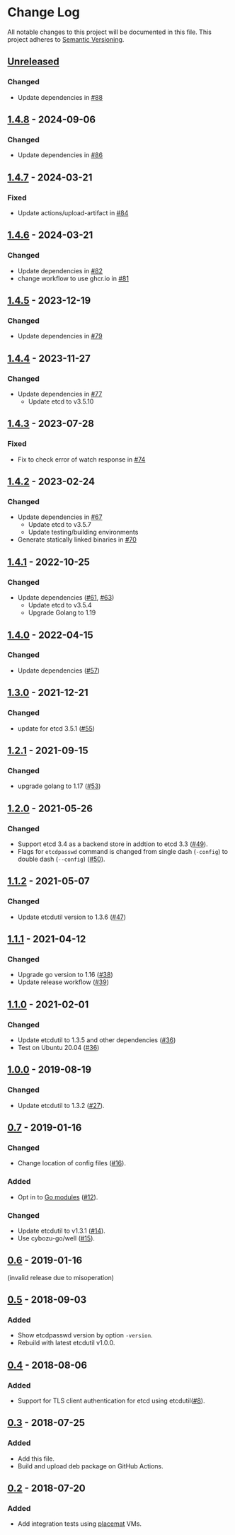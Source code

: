 # Change Log

All notable changes to this project will be documented in this file.
This project adheres to [Semantic Versioning](http://semver.org/).

## [Unreleased]

### Changed

- Update dependencies in [#88](https://github.com/cybozu-go/etcdpasswd/pull/88)

## [1.4.8] - 2024-09-06

### Changed

- Update dependencies in [#86](https://github.com/cybozu-go/etcdpasswd/pull/86)

## [1.4.7] - 2024-03-21

### Fixed
- Update actions/upload-artifact in [#84](https://github.com/cybozu-go/etcdpasswd/pull/84)

## [1.4.6] - 2024-03-21

### Changed
- Update dependencies in [#82](https://github.com/cybozu-go/etcdpasswd/pull/82)
- change workflow to use ghcr.io in [#81](https://github.com/cybozu-go/etcdpasswd/pull/81)

## [1.4.5] - 2023-12-19

### Changed
- Update dependencies in [#79](https://github.com/cybozu-go/etcdpasswd/pull/79)

## [1.4.4] - 2023-11-27

### Changed
- Update dependencies in [#77](https://github.com/cybozu-go/etcdpasswd/pull/77)
    - Update etcd to v3.5.10

## [1.4.3] - 2023-07-28

### Fixed

- Fix to check error of watch response in [#74](https://github.com/cybozu-go/etcdpasswd/pull/74)

## [1.4.2] - 2023-02-24

### Changed
- Update dependencies in [#67](https://github.com/cybozu-go/etcdpasswd/pull/67)
    - Update etcd to v3.5.7
    - Update testing/building environments
- Generate statically linked binaries in [#70](https://github.com/cybozu-go/etcdpasswd/pull/70)

## [1.4.1] - 2022-10-25

### Changed
- Update dependencies ([#61](https://github.com/cybozu-go/etcdpasswd/pull/61), [#63](https://github.com/cybozu-go/etcdpasswd/pull/63))
    - Update etcd to v3.5.4
    - Upgrade Golang to 1.19

## [1.4.0] - 2022-04-15

### Changed
- Update dependencies ([#57](https://github.com/cybozu-go/etcdpasswd/pull/57))

## [1.3.0] - 2021-12-21

### Changed
- update for etcd 3.5.1 ([#55](https://github.com/cybozu-go/etcdpasswd/pull/55))

## [1.2.1] - 2021-09-15

### Changed
- upgrade golang to 1.17 ([#53](https://github.com/cybozu-go/etcdpasswd/pull/53))

## [1.2.0] - 2021-05-26

### Changed
- Support etcd 3.4 as a backend store in addtion to etcd 3.3 ([#49](https://github.com/cybozu-go/etcdpasswd/pull/49)).
- Flags for `etcdpasswd` command is changed from single dash (`-config`) to double dash (`--config`) ([#50](https://github.com/cybozu-go/etcdpasswd/pull/50)).

## [1.1.2] - 2021-05-07

### Changed
- Update etcdutil version to 1.3.6 ([#47](https://github.com/cybozu-go/etcdpasswd/pull/47))

## [1.1.1] - 2021-04-12

### Changed
- Upgrade go version to 1.16 ([#38](https://github.com/cybozu-go/etcdpasswd/pull/38))
- Update release workflow ([#39](https://github.com/cybozu-go/etcdpasswd/pull/39))

## [1.1.0] - 2021-02-01

### Changed
- Update etcdutil to 1.3.5 and other dependencies ([#36](https://github.com/cybozu-go/etcdpasswd/pull/36))
- Test on Ubuntu 20.04 ([#36](https://github.com/cybozu-go/etcdpasswd/pull/36))

## [1.0.0] - 2019-08-19

### Changed
- Update etcdutil to 1.3.2 ([#27](https://github.com/cybozu-go/etcdpasswd/pull/27)).

## [0.7] - 2019-01-16

### Changed
- Change location of config files ([#16](https://github.com/cybozu-go/etcdpasswd/pull/16)).

### Added
- Opt in to [Go modules](https://github.com/golang/go/wiki/Modules) ([#12](https://github.com/cybozu-go/etcdpasswd/pull/12)).

### Changed
- Update etcdutil to v1.3.1 ([#14](https://github.com/cybozu-go/etcdpasswd/pull/14)).
- Use cybozu-go/well ([#15](https://github.com/cybozu-go/etcdpasswd/pull/15)).

## [0.6] - 2019-01-16

(invalid release due to misoperation)

## [0.5] - 2018-09-03

### Added
- Show etcdpasswd version by option `-version`.
- Rebuild with latest etcdutil v1.0.0.

## [0.4] - 2018-08-06

### Added

- Support for TLS client authentication for etcd using etcdutil([#8](https://github.com/cybozu-go/etcdpasswd/pull/8)).

## [0.3] - 2018-07-25

### Added
- Add this file.
- Build and upload deb package on GitHub Actions.

## [0.2] - 2018-07-20

### Added
- Add integration tests using [placemat][] VMs.

[placemat]: https://github.com/cybozu-go/placemat
[etcdutil]: https://github.com/cybozu-go/etcdutil
[Unreleased]: https://github.com/cybozu-go/etcdpasswd/compare/v1.4.8...HEAD
[1.4.8]: https://github.com/cybozu-go/etcdpasswd/compare/v1.4.7...v1.4.8
[1.4.7]: https://github.com/cybozu-go/etcdpasswd/compare/v1.4.6...v1.4.7
[1.4.6]: https://github.com/cybozu-go/etcdpasswd/compare/v1.4.5...v1.4.6
[1.4.5]: https://github.com/cybozu-go/etcdpasswd/compare/v1.4.4...v1.4.5
[1.4.4]: https://github.com/cybozu-go/etcdpasswd/compare/v1.4.3...v1.4.4
[1.4.3]: https://github.com/cybozu-go/etcdpasswd/compare/v1.4.2...v1.4.3
[1.4.2]: https://github.com/cybozu-go/etcdpasswd/compare/v1.4.1...v1.4.2
[1.4.1]: https://github.com/cybozu-go/etcdpasswd/compare/v1.4.0...v1.4.1
[1.4.0]: https://github.com/cybozu-go/etcdpasswd/compare/v1.3.0...v1.4.0
[1.3.0]: https://github.com/cybozu-go/etcdpasswd/compare/v1.2.1...v1.3.0
[1.2.1]: https://github.com/cybozu-go/etcdpasswd/compare/v1.2.0...v1.2.1
[1.2.0]: https://github.com/cybozu-go/etcdpasswd/compare/v1.1.2...v1.2.0
[1.1.2]: https://github.com/cybozu-go/etcdpasswd/compare/v1.1.1...v1.1.2
[1.1.1]: https://github.com/cybozu-go/etcdpasswd/compare/v1.1.0...v1.1.1
[1.1.0]: https://github.com/cybozu-go/etcdpasswd/compare/v1.0.0...v1.1.0
[1.0.0]: https://github.com/cybozu-go/etcdpasswd/compare/v0.7...v1.0.0
[0.7]: https://github.com/cybozu-go/etcdpasswd/compare/v0.6...v0.7
[0.6]: https://github.com/cybozu-go/etcdpasswd/compare/v0.5...v0.6
[0.5]: https://github.com/cybozu-go/etcdpasswd/compare/v0.4...v0.5
[0.4]: https://github.com/cybozu-go/etcdpasswd/compare/v0.3...v0.4
[0.3]: https://github.com/cybozu-go/etcdpasswd/compare/v0.2...v0.3
[0.2]: https://github.com/cybozu-go/etcdpasswd/compare/v0.1...v0.2
